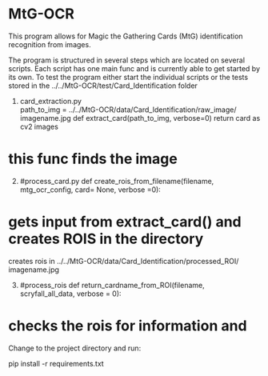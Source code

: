 # MtG-OCR


This program allows for Magic the Gathering Cards (MtG) identification recognition from images.

The program is structured in several steps which are located on several scripts. Each script has one main func and is currently able to get started by its own. 
To test the program either start the individual scripts or the tests stored in the ../../MtG-OCR/test/Card_Identification folder



1) card_extraction.py 	
path_to_img = ../../MtG-OCR/data/Card_Identification/raw_image/ imagename.jpg
def extract_card(path_to_img, verbose=0)
return card as cv2 images
# this func finds the image 


2) #process_card.py
def create_rois_from_filename(filename, mtg_ocr_config, card= None, verbose =0):
# gets input from extract_card() and creates ROIS in the directory
creates rois in ../../MtG-OCR/data/Card_Identification/processed_ROI/ imagename.jpg


3) #process_rois
def return_cardname_from_ROI(filename, scryfall_all_data, verbose = 0):
# checks the rois for information and 

Change to the project directory and run:

pip install -r requirements.txt